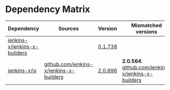 # Dependency Matrix

Dependency | Sources | Version | Mismatched versions
---------- | ------- | ------- | -------------------
[jenkins-x/jenkins-x-builders](https://github.com/jenkins-x/jenkins-x-builders.git) |  | [0.1.738]() | 
[jenkins-x/jx](https://github.com/jenkins-x/jx.git) | [github.com/jenkins-x/jenkins-x-builders](https://github.com/jenkins-x/jenkins-x-builders) | [2.0.696](https://github.com/jenkins-x/jx/releases/tag/v2.0.696) | **2.0.564**: [github.com/jenkins-x/jenkins-x-builders](https://github.com/jenkins-x/jenkins-x-builders)
